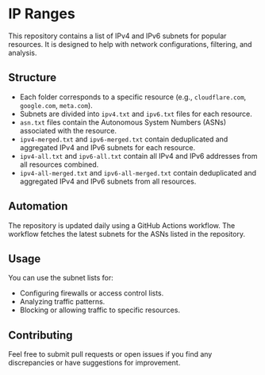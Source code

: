 # IP Ranges

This repository contains a list of IPv4 and IPv6 subnets for popular resources. It is designed to help with network configurations, filtering, and analysis.

## Structure

- Each folder corresponds to a specific resource (e.g., `cloudflare.com`, `google.com`, `meta.com`).
- Subnets are divided into `ipv4.txt` and `ipv6.txt` files for each resource.
- `asn.txt` files contain the Autonomous System Numbers (ASNs) associated with the resource.
- `ipv4-merged.txt` and `ipv6-merged.txt` contain deduplicated and aggregated IPv4 and IPv6 subnets for each resource.
- `ipv4-all.txt` and `ipv6-all.txt` contain all IPv4 and IPv6 addresses from all resources combined.
- `ipv4-all-merged.txt` and `ipv6-all-merged.txt` contain deduplicated and aggregated IPv4 and IPv6 subnets from all resources.

## Automation

The repository is updated daily using a GitHub Actions workflow. The workflow fetches the latest subnets for the ASNs listed in the repository.

## Usage

You can use the subnet lists for:

- Configuring firewalls or access control lists.
- Analyzing traffic patterns.
- Blocking or allowing traffic to specific resources.

## Contributing

Feel free to submit pull requests or open issues if you find any discrepancies or have suggestions for improvement.
